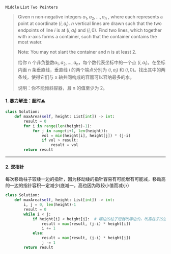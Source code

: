`Middle`  `List`   `Two Pointers`

> Given n non-negative integers $a_1, a_2,\dots, a_n$ , where each represents a point at coordinate $(i, a_i)$. $n$ vertical lines are drawn such that the two endpoints of line $i$ is at $(i, a_i)$ and $(i, 0)$. Find two lines, which together with x-axis forms a container, such that the container contains the most water.
>
> Note: You may not slant the container and n is at least 2.
>
> 给你 n 个非负整数$a_1, a_2,\dots, a_n$，每个数代表坐标中的一个点 $(i, a_i)$。在坐标内画 n 条垂直线，垂直线 $i$ 的两个端点分别为 $(i, a_i)$ 和 $(i, 0)$。找出其中的两条线，使得它们与 x 轴共同构成的容器可以容纳最多的水。
>
> 说明：你不能倾斜容器，且 n 的值至少为 2。

#### 1. 暴力解法：超时:warning:

```python
class Solution:
    def maxArea(self, height: List[int]) -> int:
        result = 0
        for i in range(len(height)-1):
            for j in range(i+1, len(height)):
                vol = min(height[i], height[j]) * (j-i)
                if vol > result:
                    result = vol
        return result
```

---

#### 2. 双指针

每次移动柱子较矮一边的指针，因为移动矮的指针容易有可能增有可能减，移动高的一边的指针容积一定减少(底减一，高也因为取较小值而减小）

```python
class Solution:
    def maxArea(self, height: List[int]) -> int:
        i, j = 0, len(height)-1
        result = 0
        while i < j:
            if height[i] < height[j]:  # 哪边的柱子短就改哪边的，改高柱子的边容积一定是减小
                result = max(result, (j-i) * height[i])
                i += 1
            else:
                result = max(result, (j-i) * height[j])
                j -= 1
        return result
```

